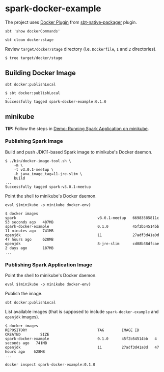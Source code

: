 # spark-docker-example

The project uses [Docker Plugin](https://www.scala-sbt.org/sbt-native-packager/formats/docker.html#docker-plugin) from [sbt-native-packager](https://www.scala-sbt.org/sbt-native-packager/index.html) plugin.

```text
sbt 'show dockerCommands'
```

```text
sbt clean docker:stage
```

Review `target/docker/stage` directory (i.e. `Dockerfile`, `1` and `2` directories).

```text
$ tree target/docker/stage
```

## Building Docker Image

```text
sbt docker:publishLocal
```

```text
$ sbt docker:publishLocal
...
Successfully tagged spark-docker-example:0.1.0
```

## minikube

**TIP:** Follow the steps in [Demo: Running Spark Application on minikube](https://books.japila.pl/apache-spark-internals/demo/running-spark-application-on-minikube/).

### Publishing Spark Image

Build and push JDK11-based Spark image to minikube's Docker daemon.

```text
$ ./bin/docker-image-tool.sh \
    -m \
    -t v3.0.1-meetup \
    -b java_image_tag=11-jre-slim \
    build
...
Successfully tagged spark:v3.0.1-meetup
```

Point the shell to minikube's Docker daemon.

```text
eval $(minikube -p minikube docker-env)
```

```text
$ docker images
spark                                     v3.0.1-meetup   66983585811c   53 seconds ago   487MB
spark-docker-example                      0.1.0           45f2b54514bb   11 minutes ago   741MB
openjdk                                   11              27adf3d41a0d   47 hours ago     628MB
openjdk                                   8-jre-slim      cd08b38dfcae   2 days ago       187MB
...
```

### Publishing Spark Application Image

Point the shell to minikube's Docker daemon.

```text
eval $(minikube -p minikube docker-env)
```

Publish the image.

```text
sbt docker:publishLocal
```

List available images (that is supposed to include `spark-docker-example` and `openjdk` images).

```text
$ docker images
REPOSITORY                                TAG        IMAGE ID       CREATED         SIZE
spark-docker-example                      0.1.0      45f2b54514bb   4 seconds ago   741MB
openjdk                                   11         27adf3d41a0d   47 hours ago    628MB
...
```

```text
docker inspect spark-docker-example:0.1.0
```
